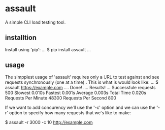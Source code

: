# assault 

A simple CLI load testing tool.

## installtion 

Install using 'pip':
...
$ pip install assault 
...

## usage
The simpplest usage of 'assault' requires only a URL to test against and see requests synchronously (one at a time)
. This is what is would look like:
...
$ assault https://example.com
.... Done!
.... Results! ... 
Successfule requests	500
Slowest 		0.010s
Fastest			0.001s
Average 		0.003s
Total Time		0.020s	
Requests Per Minute	48300
Requests Per Second     800

If we want to add concurency we'll use the '-c' option and we can use the '-r' option to specify how many requests 
that we's like to make:

$ assault -r 3000 -c 10 http://example.com
